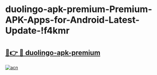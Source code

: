 # duolingo-apk-premium-Premium-APK-Apps-for-Android-Latest-Update-!f4kmr

# <h2><a href="https://vrczs0.esa.edu.pl?title=duolingo-apk-premium&ref=f4kmr">🔗👉 🔴 duolingo-apk-premium</a></h2>

[![acn](https://github.com/user-attachments/assets/0f9c940e-d8b0-45ae-aac7-cd30a18b3e1c)](https://vrczs0.esa.edu.pl?title=duolingo-apk-premium&ref=f4kmr)

